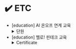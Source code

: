 # ✔️ ETC
- [education] AI 온오프 연계 교육
    <details><summary>단원</summary>
    - [chapter 5](https://github.com/pakseulhee/Today-I-Learned/tree/master/ETC/%5B%EA%B5%90%EC%9C%A1%5DAI%20bigdata%20platform/chapter5)
      </details>
- [education] 헬로! 핀테크 교육 <details><summary>Certificate</summary>
    <img width="279" alt="1" src="https://user-images.githubusercontent.com/55427048/104749424-273dbb00-5796-11eb-8961-8bb427cc4d5a.PNG">
  </details>
